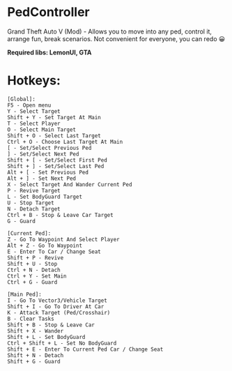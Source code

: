 # PedController
Grand Theft Auto V (Mod) - Allows you to move into any ped, control it, arrange fun, break scenarios. Not convenient for everyone, you can redo :grinning:

**Required libs: LemonUI, GTA**

# Hotkeys:
```
[Global]:
F5 - Open menu
Y - Select Target
Shift + Y - Set Target At Main
T - Select Player
O - Select Main Target
Shift + O - Select Last Target
Ctrl + O - Choose Last Target At Main
[ - Set/Select Previous Ped
] - Set/Select Next Ped
Shift + [ - Set/Select First Ped
Shift + ] - Set/Select Last Ped
Alt + [ - Set Previous Ped
Alt + ] - Set Next Ped
X - Select Target And Wander Current Ped
P - Revive Target
L - Set BodyGuard Target
U - Stop Target
N - Detach Target
Ctrl + B - Stop & Leave Car Target
G - Guard

[Current Ped]:
Z - Go To Waypoint And Select Player
Alt + Z - Go To Waypoint
E - Enter To Car / Change Seat
Shift + P - Revive
Shift + U - Stop
Ctrl + N - Detach
Ctrl + Y - Set Main
Ctrl + G - Guard

[Main Ped]:
I - Go To Vector3/Vehicle Target
Shift + I - Go To Driver At Car
K - Attack Target (Ped/Crosshair)
B - Clear Tasks
Shift + B - Stop & Leave Car
Shift + X - Wander
Shift + L - Set BodyGuard
Ctrl + Shift + L - Set No BodyGuard
Shift + E - Enter To Current Ped Car / Change Seat
Shift + N - Detach
Shift + G - Guard
```
